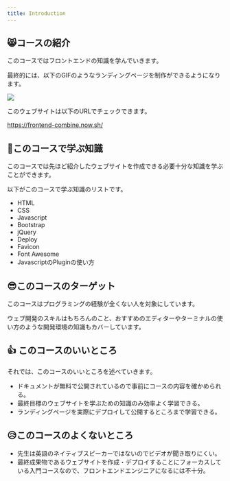 ```yaml
---
title: Introduction
---
```


## 😸コースの紹介
このコースではフロントエンドの知識を学んでいきます。

最終的には、以下のGIFのようなランディングページを制作ができるようになります。

![](https://coderhackers-1304676641.cos.ap-tokyo.myqcloud.com/20200610_184144.gif)

このウェブサイトは以下のURLでチェックできます。

https://frontend-combine.now.sh/


## 🎉このコースで学ぶ知識

このコースでは先ほど紹介したウェブサイトを作成できる必要十分な知識を学ぶことができます。

以下がこのコースで学ぶ知識のリストです。

- HTML
- CSS
- Javascript
- Bootstrap
- jQuery
- Deploy
- Favicon
- Font Awesome
- JavascriptのPluginの使い方


## 😎このコースのターゲット

このコースはプログラミングの経験が全くない人を対象にしています。

ウェブ開発のスキルはもちろんのこと、おすすめのエディターやターミナルの使い方のような開発環境の知識もカバーしています。


## 👍 このコースのいいところ

それでは、このコースのいいところを述べていきます。

- ドキュメントが無料で公開されているので事前にコースの内容を確かめられる。
- 最終目標のウェブサイトを学ぶための知識のみ効率よく学習できる。
- ランディングページを実際にデプロイして公開するところまで学習できる。


## 😥このコースのよくないところ

- 先生は英語のネイティブスピーカーではないのでビデオが聞き取りにくい。
- 最終成果物であるウェブサイトを作成・デプロイすることにフォーカスしている入門コースなので、フロントエンドエンジニアになるには不十分。